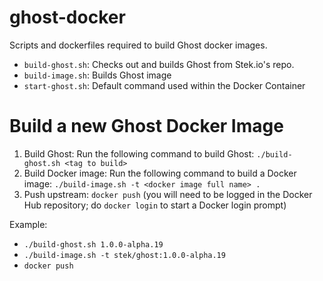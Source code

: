 # ghost-docker
Scripts and dockerfiles required to build Ghost docker images.

* `build-ghost.sh`: Checks out and builds Ghost from Stek.io's repo.
* `build-image.sh`: Builds Ghost image
* `start-ghost.sh`: Default command used within the Docker Container

# Build a new Ghost Docker Image

1. Build Ghost: Run the following command to build Ghost: `./build-ghost.sh <tag to build>`
2. Build Docker image: Run the following command to build a Docker image: `./build-image.sh -t <docker image full name> .`
3. Push upstream: `docker push` (you will need to be logged in the Docker Hub repository;
do `docker login` to start a Docker login prompt)

Example:

* `./build-ghost.sh 1.0.0-alpha.19`
*  `./build-image.sh -t stek/ghost:1.0.0-alpha.19`
*  `docker push`


